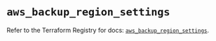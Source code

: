# `aws_backup_region_settings`

Refer to the Terraform Registry for docs: [`aws_backup_region_settings`](https://registry.terraform.io/providers/hashicorp/aws/5.48.0/docs/resources/backup_region_settings).
